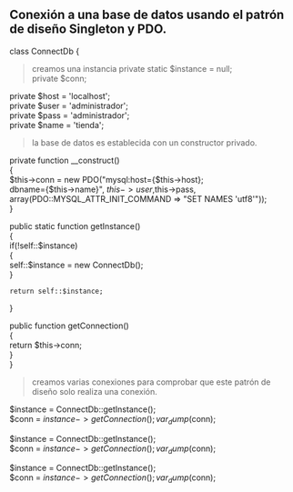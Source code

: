 ## Conexión a una base de datos usando el patrón de diseño Singleton y PDO.  

class ConnectDb {  
> creamos una instancia 
  private static $instance = null;    
  private $conn;  
  
  private $host = 'localhost';  
  private $user = 'administrador';  
  private $pass = 'administrador';  
  private $name = 'tienda';  
     
 > la base de datos es establecida con un constructor privado.  
  
  private function __construct()  
  {  
    $this->conn = new PDO("mysql:host={$this->host};  
    dbname={$this->name}", $this->user,$this->pass,  
    array(PDO::MYSQL_ATTR_INIT_COMMAND => "SET NAMES 'utf8'"));  
  }  
    
  public static function getInstance()  
  {  
    if(!self::$instance)  
    {  
      self::$instance = new ConnectDb();  
    }  
     
    return self::$instance;  
  }  
    
  public function getConnection()  
  {  
    return $this->conn;  
  }  
}  

> creamos varias conexiones para comprobar que este patrón de diseño solo realiza una conexión.  

$instance = ConnectDb::getInstance();  
$conn = $instance->getConnection();  
var_dump($conn);  
  
$instance = ConnectDb::getInstance();  
$conn = $instance->getConnection();  
var_dump($conn);  
  
$instance = ConnectDb::getInstance();  
$conn = $instance->getConnection();  
var_dump($conn);  